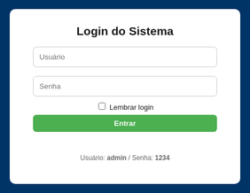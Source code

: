 <!DOCTYPE html>
<html lang="pt-BR">
<head>
<meta charset="utf-8">
<meta name="viewport" content="width=device-width,initial-scale=1">
<title>Ponto Eletrônico - Firebase</title>
<style>
:root{--blue:#003366;--green:#4CAF50;--yellow:#ff9800;--red:#f44336;}
body{font-family:Arial,Helvetica,sans-serif;background:#f7f9fc;margin:0}
header{background:var(--blue);color:#fff;padding:10px 16px;display:flex;align-items:center;justify-content:space-between;gap:12px;flex-wrap:wrap}
.logo{font-weight:700}
#clock{font-weight:700}
.controls{display:flex;gap:8px;align-items:center;flex-wrap:wrap}
button{padding:8px 12px;border:none;border-radius:6px;cursor:pointer;font-weight:600}
.add{background:var(--green);color:#fff}
.edit{background:#2196F3;color:#fff}
.del{background:#f44336;color:#fff}
.download{background:var(--yellow);color:#111}
.secondary{background:#e0e0e0;color:#222}
main{padding:18px;max-width:1100px;margin:18px auto}
.search{width:100%;padding:8px;border-radius:6px;border:1px solid #ccc;margin-bottom:12px}
table{width:100%;border-collapse:collapse;background:#fff;border-radius:8px;overflow:hidden;box-shadow:0 4px 18px rgba(0,0,0,0.06)}
th,td{padding:10px;border-bottom:1px solid #eee;text-align:left;font-size:14px}
th{background:#fafafa;font-weight:700}
tr:hover td{background:#fbfbfb}
.small{font-size:13px;color:#666;margin-left:6px}
.muted{color:#666;font-size:13px}
.flex-row{display:flex;gap:8px;align-items:center}
.modal{position:fixed;inset:0;background:rgba(0,0,0,.5);display:flex;align-items:center;justify-content:center;z-index:999}
.modal-content{background:#fff;padding:20px;border-radius:10px;width:95%;max-width:420px}
.hidden{display:none}
.top-right{display:flex;gap:8px;align-items:center}
@media(max-width:720px){ header{flex-direction:column;align-items:flex-start} .controls{width:100%;justify-content:space-between} }
</style>
</head>
<body>

<!-- LOGIN -->
<div id="loginScreen" style="position:fixed;inset:0;background:var(--blue);display:flex;align-items:center;justify-content:center;z-index:9999">
  <div style="background:#fff;padding:28px;border-radius:10px;width:92%;max-width:360px;text-align:center">
    <h2 style="margin:0 0 8px">Login do Sistema</h2>
    <input id="user" placeholder="Usuário" style="width:92%;padding:10px;margin:8px 0;border-radius:6px;border:1px solid #ccc"><br>
    <input id="pass" type="password" placeholder="Senha" style="width:92%;padding:10px;margin:8px 0;border-radius:6px;border:1px solid #ccc"><br>
    <label style="font-size:13px"><input type="checkbox" id="remember"> Lembrar login</label><br>
    <button id="loginBtn" class="add" style="width:92%;margin-top:6px">Entrar</button>
    <p id="loginMsg" style="color:crimson;margin-top:8px;height:18px"></p>
    <p style="font-size:12px;color:#666;margin-top:6px">Usuário: <b>admin</b> / Senha: <b>1234</b></p>
  </div>
</div>

<header>
  <div style="display:flex;gap:12px;align-items:center">
    <div class="logo">Ponto Eletrônico</div>
    <div id="status" class="muted">Offline • Firebase</div>
  </div>
  <div id="clock">--:--:--</div>
  <div class="controls top-right">
    <button class="add" id="addColabBtn">Adicionar</button>
    <button class="edit" id="editColabBtn">Editar</button>
    <button class="del" id="deleteColabBtn">Excluir</button>
    <button class="add" id="entradaBtn">Bater Entrada</button>
    <button class="edit" id="saidaBtn">Bater Saída</button>
    <button class="download" id="baixarBtn">Baixar Planilha</button>
    <button class="secondary" id="limparTodosBtn">Limpar todos os pontos</button>
    <button class="secondary" id="logoutBtn">Sair</button>
  </div>
</header>

<main id="mainApp" class="hidden">
  <input id="search" class="search" placeholder="🔍 Pesquisar por nome, matrícula ou e-mail">
  <h3>Colaboradores</h3>
  <table id="colabTable">
    <thead>
      <tr>
        <th>#</th><th>ID</th><th>Nome</th><th>Matrícula / E-mail</th><th>Turno</th><th>Ações</th>
      </tr>
    </thead>
    <tbody id="colabBody"></tbody>
  </table>
  <h3 style="margin-top:18px">Pontos Registrados</h3>
  <table id="pontosTable">
    <thead>
      <tr>
        <th>#</th><th>ID Colab</th><th>Nome</th><th>Matrícula</th><th>E-mail</th><th>Tipo</th><th>Data</th><th>Hora</th><th>Ações</th>
      </tr>
    </thead>
    <tbody id="pontosBody"></tbody>
  </table>
</main>

<!-- Modal Colaborador -->
<div id="colabModal" class="modal hidden">
  <div class="modal-content">
    <h3 id="colabTitle">Novo Colaborador</h3>
    <input type="hidden" id="colabId">
    <div style="margin-top:8px">
      <label>Nome</label><br><input id="colabNome" style="width:100%;padding:8px;margin:6px 0;border-radius:6px;border:1px solid #ccc">
      <label>Matrícula</label><br><input id="colabMatricula" style="width:100%;padding:8px;margin:6px 0;border-radius:6px;border:1px solid #ccc">
      <label>E-mail</label><br><input id="colabEmail" style="width:100%;padding:8px;margin:6px 0;border-radius:6px;border:1px solid #ccc">
      <label>Turno</label><br><input id="colabTurno" style="width:100%;padding:8px;margin:6px 0;border-radius:6px;border:1px solid #ccc">
    </div>
    <div style="display:flex;gap:8px;justify-content:flex-end;margin-top:12px">
      <button id="saveColabBtn" class="add">Salvar</button>
      <button id="cancelColabBtn" class="secondary">Cancelar</button>
    </div>
  </div>
</div>

<script src="https://www.gstatic.com/firebasejs/10.7.0/firebase-app.js"></script>
<script src="https://www.gstatic.com/firebasejs/10.7.0/firebase-firestore.js"></script>
<script src="https://cdn.jsdelivr.net/npm/xlsx@0.18.5/dist/xlsx.full.min.js"></script>

<script>
// Config Firebase
const firebaseConfig = {
  apiKey: "AIzaSyCpBiFzqOod4K32cWMr5hfx13fw6LGcPVY",
  authDomain: "ponto-eletronico-f35f9.firebaseapp.com",
  projectId: "ponto-eletronico-f35f9",
  storageBucket: "ponto-eletronico-f35f9.firebasestorage.app",
  messagingSenderId: "208638350255",
  appId: "1:208638350255:web:63d016867a67575b5e155a"
};
const app = firebase.initializeApp(firebaseConfig);
const db = firebase.firestore(app);

// Estado local
let colaboradores = [];
let pontos = [];

// Elementos
const loginScreen = document.getElementById('loginScreen');
const mainApp = document.getElementById('mainApp');
const loginBtn = document.getElementById('loginBtn');
const loginMsg = document.getElementById('loginMsg');
const logoutBtn = document.getElementById('logoutBtn');
const rememberCheckbox = document.getElementById('remember');
const clockEl = document.getElementById('clock');
const searchInput = document.getElementById('search');
const colabBody = document.getElementById('colabBody');
const pontosBody = document.getElementById('pontosBody');
const colabModal = document.getElementById('colabModal');
const colabIdInput = document.getElementById('colabId');
const colabNomeInput = document.getElementById('colabNome');
const colabMatInput = document.getElementById('colabMatricula');
const colabEmailInput = document.getElementById('colabEmail');
const colabTurnoInput = document.getElementById('colabTurno');
const saveColabBtn = document.getElementById('saveColabBtn');
const cancelColabBtn = document.getElementById('cancelColabBtn');

const LOGIN_USER='CLX', LOGIN_PASS='02072007';

// Funções utilitárias
function escapeHtml(s){ if(!s && s!==0) return ''; return String(s).replace(/[&<>"'`=\/]/g,ch=>({'&':'&amp;','<':'&lt;','>':'&gt;','"':'&quot;',"'":'&#39;','/':'&#x2F;','`':'&#x60;','=':'&#x3D'}[ch])); }

// Relógio
function atualizarRelogio(){ const now=new Date(); clockEl.textContent=now.toLocaleTimeString('pt-BR',{hour12:false}); }
setInterval(atualizarRelogio,1000); atualizarRelogio();

// Login
loginBtn.addEventListener('click',()=>{
  const u=document.getElementById('user').value.trim();
  const p=document.getElementById('pass').value.trim();
  if(u===LOGIN_USER && p===LOGIN_PASS){
    loginScreen.style.display='none';
    mainApp.classList.remove('hidden');
    if(rememberCheckbox.checked) localStorage.setItem('autenticado','1');
    carregarColaboradoresFirebase();
  }else{
    loginMsg.textContent='Usuário ou senha incorretos.';
    setTimeout(()=>loginMsg.textContent='',3000);
  }
});
if(localStorage.getItem('autenticado')==='1'){
  loginScreen.style.display='none';
  mainApp.classList.remove('hidden');
  carregarColaboradoresFirebase();
}

logoutBtn.addEventListener('click',()=>{ localStorage.removeItem('autenticado'); location.reload(); });

// Funções Firebase
async function carregarColaboradoresFirebase(){
  const snapshot = await db.collection('colaboradores').get();
  colaboradores = snapshot.docs.map(doc=>({id:doc.id,...doc.data()}));
  renderColaboradores();
}

// CRUD colaboradores
function renderColaboradores(){
  const term = (searchInput.value||'').toLowerCase();
  colabBody.innerHTML='';
  colaboradores.forEach((c,idx)=>{
    if(term && !(c.nome.toLowerCase().includes(term) || c.matricula.toLowerCase().includes(term) || (c.email||'').toLowerCase().includes(term))) return;
    const tr=document.createElement('tr');
    tr.innerHTML=`
      <td>${idx+1}</td>
      <td>${escapeHtml(c.id)}</td>
      <td>${escapeHtml(c.nome)}</td>
      <td>${escapeHtml(c.matricula)} <span class="small">(${escapeHtml(c.email||'')})</span></td>
      <td>${escapeHtml(c.turno||'')}</td>
      <td class="flex-row">
        <button class="edit" onclick="editarColab('${c.id}')">Editar</button>
        <button class="del" onclick="removerColabFirebase('${c.id}')">Excluir</button>
        <button class="secondary" style="background:#e8f5e9;color:#111;margin-left:6px" onclick="registrarPonto('${c.id}','Entrada')">Entrada</button>
        <button class="secondary" style="background:#e3f2fd;color:#111" onclick="registrarPonto('${c.id}','Saída')">Saída</button>
      </td>
    `;
    colabBody.appendChild(tr);
  });
}

async function salvarColabFirebase(colab){
  if(colab.id){
    await db.collection('colaboradores').doc(colab.id).set({...colab});
  }else{
    const docRef = await db.collection('colaboradores').add({...colab});
    colab.id = docRef.id;
  }
  carregarColaboradoresFirebase();
}
window.editarColab=function(id){
  const c = colaboradores.find(x=>x.id===id);
  if(!c) return alert('Colaborador não encontrado.');
  colabIdInput.value=c.id;
  colabNomeInput.value=c.nome;
  colabMatInput.value=c.matricula;
  colabEmailInput.value=c.email||'';
  colabTurnoInput.value=c.turno||'';
  document.getElementById('colabTitle').textContent='Editar Colaborador';
  colabModal.classList.remove('hidden');
};
function removerColabFirebase(id){
  if(!confirm('Confirma exclusão do colaborador?')) return;
  db.collection('colaboradores').doc(id).delete().then(()=> carregarColaboradoresFirebase());
}

// Modal Colab
document.getElementById('addColabBtn').addEventListener('click',()=>{
  colabIdInput.value=''; colabNomeInput.value=''; colabMatInput.value=''; colabEmailInput.value=''; colabTurnoInput.value='';
  document.getElementById('colabTitle').textContent='Novo Colaborador';
  colabModal.classList.remove('hidden');
});
cancelColabBtn.addEventListener('click',()=> colabModal.classList.add('hidden'));
saveColabBtn.addEventListener('click',()=>{
  const id=colabIdInput.value;
  const nome=colabNomeInput.value.trim();
  const mat=colabMatInput.value.trim();
  const email=colabEmailInput.value.trim();
  const turno=colabTurnoInput.value.trim();
  if(!nome) return alert('Preencha o nome.');
  salvarColabFirebase({id,nome,matricula:mat,email,turno});
  colabModal.classList.add('hidden');
});

// Pontos
function renderPontos(){
  pontosBody.innerHTML='';
  pontos.forEach((p,i)=>{
    const tr=document.createElement('tr');
    tr.innerHTML=`
      <td>${i+1}</td>
      <td>${escapeHtml(p.id)}</td>
      <td>${escapeHtml(p.nome)}</td>
      <td>${escapeHtml(p.matricula)}</td>
      <td>${escapeHtml(p.email||'')}</td>
      <td>${escapeHtml(p.tipo)}</td>
      <td>${escapeHtml(p.data)}</td>
      <td>${escapeHtml(p.hora)}</td>
      <td><button class="del" onclick="removerPonto(${i})">Excluir</button></td>
    `;
    pontosBody.appendChild(tr);
  });
}

function registrarPonto(id,tipo){
  const c = colaboradores.find(x=>x.id===id);
  if(!c) return alert('Colaborador não encontrado.');
  const now = new Date();
  const data = now.toLocaleDateString('pt-BR');
  const hora = now.toLocaleTimeString('pt-BR',{hour12:false});
  pontos.push({id,c.nome,c.matricula,c.email||'',tipo,data,hora});
  renderPontos();
  alert(`${c.nome} registrou ${tipo} às ${hora}`);
}
document.getElementById('entradaBtn').addEventListener('click',()=>{
  const id=prompt('Digite o ID do colaborador para registrar Entrada:');
  if(id) registrarPonto(id,'Entrada');
});
document.getElementById('saidaBtn').addEventListener('click',()=>{
  const id=prompt('Digite o ID do colaborador para registrar Saída:');
  if(id) registrarPonto(id,'Saída');
});
window.removerPonto=function(i){ if(confirm('Excluir este registro?')){ pontos.splice(i,1); renderPontos(); } }

// Limpar todos
document.getElementById('limparTodosBtn').addEventListener('click',()=>{
  if(pontos.length===0) return alert('Nenhum ponto para limpar.');
  if(confirm('Deseja apagar TODOS os pontos registrados?')){
    pontos=[]; renderPontos(); alert('Todos os pontos foram removidos.');
  }
});

// Exportar XLSX
document.getElementById('baixarBtn').addEventListener('click',()=>{
  if(pontos.length===0) return alert('Nenhum ponto registrado.');
  const rows=pontos.map((p,i)=>({Numero:i+1,ID_Colaborador:p.id,Nome:p.nome,Matricula:p.matricula,Email:p.email,Tipo:p.tipo,Data:p.data,Hora:p.hora}));
  const ws=XLSX.utils.json_to_sheet(rows);
  const wb=XLSX.utils.book_new();
  XLSX.utils.book_append_sheet(wb,ws,'Pontos');
  XLSX.writeFile(wb,'registros_ponto.xlsx');
});

// Pesquisa
searchInput.addEventListener('input',renderColaboradores);

</script>
</body>
</html>
